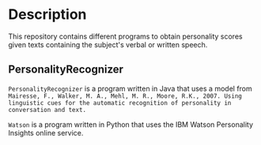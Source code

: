 # Description

This repository contains different programs to obtain personality scores given texts containing the subject's verbal or written speech. 

## PersonalityRecognizer 

`PersonalityRecognizer` is a program written in Java that uses a model from `Mairesse, F., Walker, M. A., Mehl, M. R., Moore, R.K., 2007. Using linguistic cues for the
automatic recognition of personality in conversation and text.` 

`Watson` is a program written in Python that uses the IBM Watson Personality Insights online service. 
